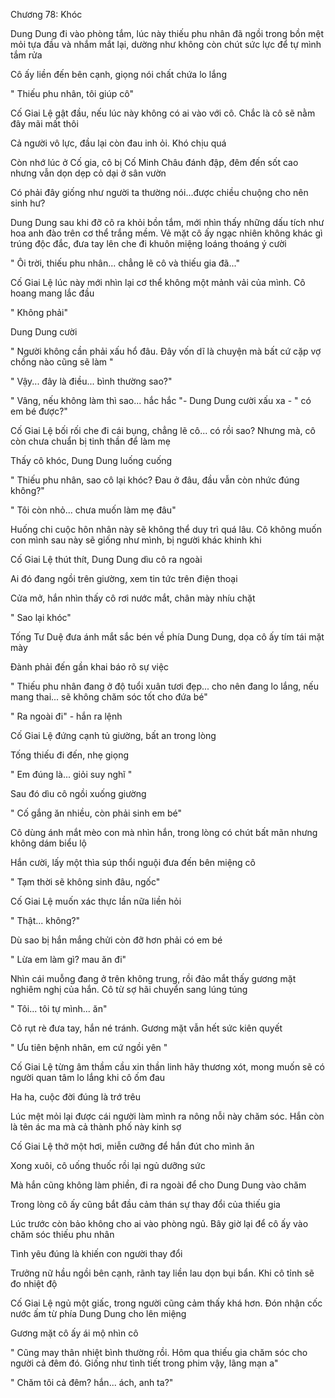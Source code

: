 




Chương 78: Khóc

Dung Dung đi vào phòng tắm, lúc này thiếu phu nhân đã ngồi trong bồn mệt mỏi tựa đầu và nhắm mắt lại, dường như không còn chút sức lực để tự mình tắm rửa

Cô ấy liền đến bên cạnh, giọng nói chất chứa lo lắng

" Thiếu phu nhân, tôi giúp cô"

Cố Giai Lệ gật đầu, nếu lúc này không có ai vào với cô. Chắc là cô sẽ nằm đây mãi mất thôi

Cả người vô lực, đầu lại còn đau inh ỏi. Khó chịu quá

Còn nhớ lúc ở Cố gia, cô bị Cố Minh Châu đánh đập, đêm đến sốt cao nhưng vẫn dọn dẹp cỏ dại ở sân vườn

Có phải đây giống như người ta thường nói...được chiều chuộng cho nên sinh hư?

Dung Dung sau khi đỡ cô ra khỏi bồn tắm, mới nhìn thấy những dấu tích như hoa anh đào trên cơ thể trắng mềm. Vẻ mặt cô ấy ngạc nhiên không khác gì trúng độc đắc, đưa tay lên che đi khuôn miệng loáng thoáng ý cười

" Ôi trời, thiếu phu nhân... chẳng lẽ cô và thiếu gia đã..."

Cố Giai Lệ lúc này mới nhìn lại cơ thể không một mảnh vải của mình. Cô hoang mang lắc đầu

" Không phải"

Dung Dung cười


" Người không cần phải xấu hổ đâu. Đây vốn dĩ là chuyện mà bất cứ cặp vợ chồng nào cũng sẽ làm "

" Vậy... đây là điều... bình thường sao?"

" Vâng, nếu không làm thì sao... hắc hắc "- Dung Dung cười xấu xa - " có em bé được?"

Cố Giai Lệ bối rối che đi cái bụng, chẳng lẽ cô... có rồi sao? Nhưng mà, cô còn chưa chuẩn bị tinh thần để làm mẹ

Thấy cô khóc, Dung Dung luống cuống

" Thiếu phu nhân, sao cô lại khóc? Đau ở đâu, đầu vẫn còn nhức đúng không?"

" Tôi còn nhỏ... chưa muốn làm mẹ đâu"

Huống chi cuộc hôn nhân này sẽ không thể duy trì quá lâu. Cô không muốn con mình sau này sẽ giống như mình, bị người khác khinh khi

Cố Giai Lệ thút thít, Dung Dung dìu cô ra ngoài

Ai đó đang ngồi trên giường, xem tin tức trên điện thoại

Cửa mở, hắn nhìn thấy cô rơi nước mắt, chân mày nhíu chặt

" Sao lại khóc"

Tống Tư Duệ đưa ánh mắt sắc bén về phía Dung Dung, dọa cô ấy tím tái mặt mày

Đành phải đến gần khai báo rõ sự việc

" Thiếu phu nhân đang ở độ tuổi xuân tươi đẹp... cho nên đang lo lắng, nếu mang thai... sẽ không chăm sóc tốt cho đứa bé"

" Ra ngoài đi" - hắn ra lệnh

Cố Giai Lệ đứng cạnh tủ giường, bất an trong lòng


Tống thiếu đi đến, nhẹ giọng

" Em đúng là... giỏi suy nghĩ "

Sau đó dìu cô ngồi xuống giường

" Cố gắng ăn nhiều, còn phải sinh em bé"

Cô dùng ánh mắt mèo con mà nhìn hắn, trong lòng có chút bất mãn nhưng không dám biểu lộ

Hắn cười, lấy một thìa súp thổi nguội đưa đến bên miệng cô

" Tạm thời sẽ không sinh đâu, ngốc"

Cố Giai Lệ muốn xác thực lần nữa liền hỏi

" Thật... không?"

Dù sao bị hắn mắng chửi còn đỡ hơn phải có em bé

" Lừa em làm gì? mau ăn đi"

Nhìn cái muỗng đang ở trên không trung, rồi đảo mắt thấy gương mặt nghiêm nghị của hắn. Cô từ sợ hãi chuyển sang lúng túng

" Tôi... tôi tự mình... ăn"

Cô rụt rè đưa tay, hắn né tránh. Gương mặt vẫn hết sức kiên quyết

" Ưu tiên bệnh nhân, em cứ ngồi yên "

Cố Giai Lệ từng âm thầm cầu xin thần linh hãy thương xót, mong muốn sẽ có người quan tâm lo lắng khi cô ốm đau

Ha ha, cuộc đời đúng là trớ trêu

Lúc mệt mỏi lại được cái người làm mình ra nông nỗi này chăm sóc. Hắn còn là tên ác ma mà cả thành phố này kinh sợ

Cố Giai Lệ thở một hơi, miễn cưỡng để hắn đút cho mình ăn

Xong xuôi, cô uống thuốc rồi lại ngủ dưỡng sức

Mà hắn cũng không làm phiền, đi ra ngoài để cho Dung Dung vào chăm

Trong lòng cô ấy cũng bắt đầu cảm thán sự thay đổi của thiếu gia

Lúc trước còn bảo không cho ai vào phòng ngủ. Bây giờ lại để cô ấy vào chăm sóc thiếu phu nhân

Tình yêu đúng là khiến con người thay đổi

Trưởng nữ hầu ngồi bên cạnh, rãnh tay liền lau dọn bụi bẩn. Khi cô tỉnh sẽ đo nhiệt độ

Cố Giai Lệ ngủ một giấc, trong người cũng cảm thấy khá hơn. Đón nhận cốc nước ấm từ phía Dung Dung cho lên miệng

Gương mặt cô ấy ái mộ nhìn cô

" Cũng may thân nhiệt bình thường rồi. Hôm qua thiếu gia chăm sóc cho người cả đêm đó. Giống như tình tiết trong phim vậy, lãng mạn a"

" Chăm tôi cả đêm? hắn... ách, anh ta?"




